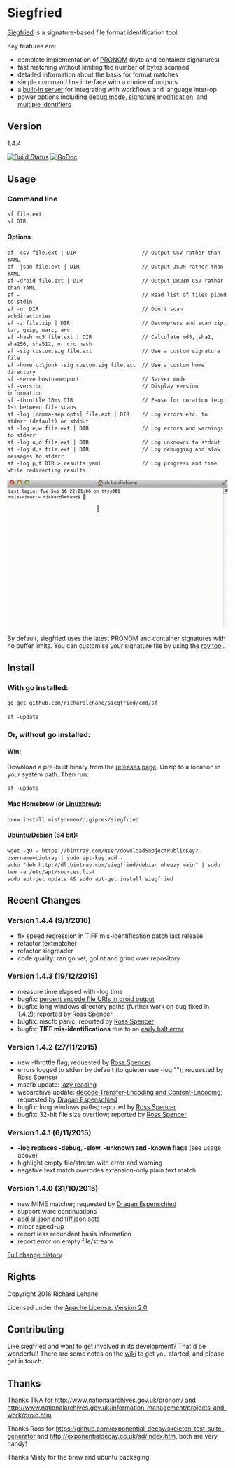 # Siegfried

[Siegfried](http://www.itforarchivists.com/siegfried) is a signature-based file format identification tool.

Key features are:

  - complete implementation of [PRONOM](http://apps.nationalarchives.gov.uk/pronom) (byte and container signatures)
  - fast matching without limiting the number of bytes scanned
  - detailed information about the basis for format matches
  - simple command line interface with a choice of outputs
  - a [built-in server](https://github.com/richardlehane/siegfried/wiki/Using-the-siegfried-server) for integrating with workflows and language inter-op
  - power options including [debug mode](https://github.com/richardlehane/siegfried/wiki/Inspect-and-Debug), [signature modification](https://github.com/richardlehane/siegfried/wiki/Building-a-signature-file-with-ROY), and [multiple identifiers](https://github.com/richardlehane/siegfried/wiki/Building-a-signature-file-with-ROY#one-signature-file-multiple-identifiers)

## Version

1.4.4

[![Build Status](https://travis-ci.org/richardlehane/siegfried.png?branch=master)](https://travis-ci.org/richardlehane/siegfried) [![GoDoc](https://godoc.org/github.com/richardlehane/siegfried?status.svg)](https://godoc.org/github.com/richardlehane/siegfried)

## Usage

### Command line

    sf file.ext
    sf DIR

#### Options

    sf -csv file.ext | DIR                     // Output CSV rather than YAML
    sf -json file.ext | DIR                    // Output JSON rather than YAML
    sf -droid file.ext | DIR                   // Output DROID CSV rather than YAML
    sf -                                       // Read list of files piped to stdin
    sf -nr DIR                                 // Don't scan subdirectories
    sf -z file.zip | DIR                       // Decompress and scan zip, tar, gzip, warc, arc
    sf -hash md5 file.ext | DIR                // Calculate md5, sha1, sha256, sha512, or crc hash
    sf -sig custom.sig file.ext                // Use a custom signature file
    sf -home c:\junk -sig custom.sig file.ext  // Use a custom home directory
    sf -serve hostname:port                    // Server mode
    sf -version                                // Display version information
    sf -throttle 10ms DIR                      // Pause for duration (e.g. 1s) between file scans
    sf -log [comma-sep opts] file.ext | DIR    // Log errors etc. to stderr (default) or stdout
    sf -log e,w file.ext | DIR                 // Log errors and warnings to stderr
    sf -log u,o file.ext | DIR                 // Log unknowns to stdout
    sf -log d,s file.ext | DIR                 // Log debugging and slow messages to stderr
    sf -log p,t DIR > results.yaml             // Log progress and time while redirecting results


![Usage](usage.gif)

By default, siegfried uses the latest PRONOM and container signatures with no buffer limits. You can customise your signature file by using the [roy tool](https://github.com/richardlehane/siegfried/wiki/Building-a-signature-file-with-ROY).

## Install

### With go installed: 

    go get github.com/richardlehane/siegfried/cmd/sf

    sf -update


### Or, without go installed:
#### Win:

Download a pre-built binary from the [releases page](https://github.com/richardlehane/siegfried/releases). Unzip to a location in your system path. Then run:

    sf -update

#### Mac Homebrew (or [Linuxbrew](http://brew.sh/linuxbrew/)):

    brew install mistydemeo/digipres/siegfried

#### Ubuntu/Debian (64 bit):

    wget -qO - https://bintray.com/user/downloadSubjectPublicKey?username=bintray | sudo apt-key add -
    echo "deb http://dl.bintray.com/siegfried/debian wheezy main" | sudo tee -a /etc/apt/sources.list
    sudo apt-get update && sudo apt-get install siegfried


## Recent Changes
### Version 1.4.4 (9/1/2016)
- fix speed regression in TIFF mis-identification patch last release
- refactor textmatcher
- refactor siegreader
- code quality: ran go vet, golint and grind over repository

### Version 1.4.3 (19/12/2015)
- measure time elapsed with -log time
- bugfix: [percent encode file URIs in droid output](https://github.com/richardlehane/siegfried/issues/63)
- bugfix: long windows directory paths (further work on bug fixed in 1.4.2); reported by [Ross Spencer](https://github.com/richardlehane/siegfried/issues/58)
- bugfix: mscfb panic; reported by [Ross Spencer](https://github.com/richardlehane/siegfried/issues/62)
- bugfix: **TIFF mis-identifications** due to an [early halt error](https://github.com/richardlehane/siegfried/commit/5f0ccd477c467186c350e762f8fddda888d987bf)

### Version 1.4.2 (27/11/2015)
- new -throttle flag; requested by [Ross Spencer](https://github.com/richardlehane/siegfried/issues/61)
- errors logged to stderr by default (to quieten use -log ""); requested by [Ross Spencer](https://github.com/richardlehane/siegfried/issues/60)
- mscfb update: [lazy reading](https://github.com/richardlehane/mscfb/commit/f909cfa596c7880c650ed5440df90e5474f08b29) 
- webarchive update: [decode Transfer-Encoding and Content-Encoding](https://github.com/richardlehane/webarchive/commit/2f125b9bece4d7d119ea029aa8c942a41962ecf4); requested by [Dragan Espenschied](https://github.com/richardlehane/siegfried/issues/55)
- bugfix: long windows paths; reported by [Ross Spencer](https://github.com/richardlehane/siegfried/issues/58)
- bugfix: 32-bit file size overflow; reported by [Ross Spencer](https://github.com/richardlehane/siegfried/issues/59)

### Version 1.4.1 (6/11/2015)
- **-log replaces -debug, -slow, -unknown and -known flags** (see usage above)
- highlight empty file/stream with error and warning
- negative text match overrides extension-only plain text match

### Version 1.4.0 (31/10/2015)
- new MIME matcher; requested by [Dragan Espenschied](https://github.com/richardlehane/siegfried/issues/55)
- support warc continuations
- add all.json and tiff.json sets
- minor speed-up
- report less redundant basis information
- report error on empty file/stream

[Full change history](https://github.com/richardlehane/siegfried/wiki/Change-history)

## Rights

Copyright 2016 Richard Lehane 

Licensed under the [Apache License, Version 2.0](http://www.apache.org/licenses/LICENSE-2.0)

## Contributing

Like siegfried and want to get involved in its development? That'd be wonderful! There are some notes on the [wiki](https://github.com/richardlehane/siegfried/wiki) to get you started, and please get in touch.

## Thanks

Thanks TNA for http://www.nationalarchives.gov.uk/pronom/ and http://www.nationalarchives.gov.uk/information-management/projects-and-work/droid.htm

Thanks Ross for https://github.com/exponential-decay/skeleton-test-suite-generator and http://exponentialdecay.co.uk/sd/index.htm, both are very handy!

Thanks Misty for the brew and ubuntu packaging
